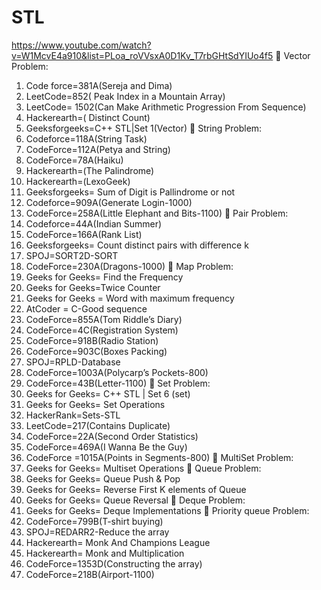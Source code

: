 # STL
https://www.youtube.com/watch?v=W1McvE4a910&list=PLoa_roVVsxA0D1Kv_T7rbGHtSdYIUo4f5
	Vector Problem:
1.	Code force=381A(Sereja and Dima)
2.	LeetCode=852( Peak Index in a Mountain Array)
3.	LeetCode= 1502(Can Make Arithmetic Progression From Sequence)
4.	Hackerearth=( Distinct Count)
5.	Geeksforgeeks=C++ STL|Set 1(Vector)
	String Problem:
1.	Codeforce=118A(String Task)
2.	CodeForce=112A(Petya and String)
3.	CodeForce=78A(Haiku)
4.	Hackerearth=(The Palindrome)
5.	Hackerearth=(LexoGeek)
6.	Geeksforgeeks= Sum of Digit is Pallindrome or not 
7.	Codeforce=909A(Generate Login-1000)
8.	CodeForce=258A(Little Elephant and Bits-1100)
	Pair Problem:
1.	Codeforce=44A(Indian Summer)
2.	CodeForce=166A(Rank List)
3.	Geeksforgeeks= Count distinct pairs with difference k 
4.	SPOJ=SORT2D-SORT
5.	CodeForce=230A(Dragons-1000)
	Map Problem:
1.	Geeks for Geeks= Find the Frequency 
2.	Geeks for Geeks=Twice Counter
3.	Geeks for Geeks  = Word with maximum frequency 
4.	AtCoder = C-Good sequence
5.	CodeForce=855A(Tom Riddle’s Diary)
6.	CodeForce=4C(Registration System)
7.	CodeForce=918B(Radio Station)
8.	CodeForce=903C(Boxes Packing)
9.	SPOJ=RPLD-Database
10.	CodeForce=1003A(Polycarp’s Pockets-800)
11.	CodeForce=43B(Letter-1100)
	Set Problem:
1.	Geeks for Geeks= C++ STL | Set 6 (set)
2.	Geeks for Geeks= Set Operations
3.	HackerRank=Sets-STL
4.	LeetCode=217(Contains Duplicate)
5.	CodeForce=22A(Second Order Statistics)
6.	CodeForce=469A(I Wanna Be the Guy)
7.	CodeForce =1015A(Points in Segments-800)
	MultiSet Problem:
1.	Geeks for Geeks= Multiset Operations
	Queue Problem:
1.	Geeks for Geeks= Queue Push & Pop
2.	Geeks for Geeks= Reverse First K elements of Queue
3.	Geeks for Geeks= Queue Reversal
	Deque Problem:
1.	Geeks for Geeks= Deque Implementations
	Priority queue Problem:
1.	CodeForce=799B(T-shirt buying)
2.	SPOJ=REDARR2-Reduce the array
3.	Hackerearth= Monk And Champions League
4.	Hackerearth= Monk and Multiplication
5.	CodeForce=1353D(Constructing the array)
6.	CodeForce=218B(Airport-1100)
